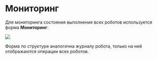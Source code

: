 # Мониторинг

Для мониторинга состояния выполнения всех роботов используется форма **Мониторинг**:

![](../../../orchestrator-new/resources/monitoring/monitoring-page.PNG)

Форма по структуре аналогична журналу робота, только на ней отображаются операции всех роботов.